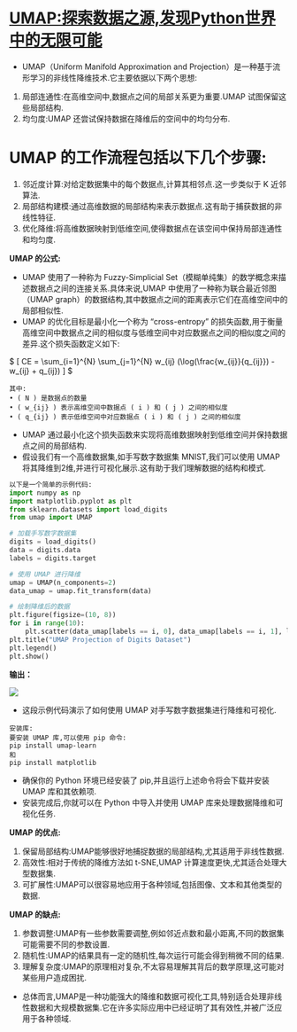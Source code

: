 
# [UMAP:探索数据之源,发现Python世界中的无限可能](https://www.toutiao.com/article/7344054861623034377/?app=news_article&timestamp=1710062827&use_new_style=1&req_id=202403101727062252C5F7B7C5CD108877&group_id=7344054861623034377&share_token=7BD0C70B-2603-42F0-BD00-3D1AD00A15B3&tt_from=weixin_moments&utm_source=weixin_moments&utm_medium=toutiao_ios&utm_campaign=client_share&wxshare_count=1&source=m_redirect)


* UMAP（Uniform Manifold Approximation and Projection）是一种基于流形学习的非线性降维技术.它主要依据以下两个思想:

1. 局部连通性:在高维空间中,数据点之间的局部关系更为重要.UMAP 试图保留这些局部结构.
2. 均匀度:UMAP 还尝试保持数据在降维后的空间中的均匀分布.

# UMAP 的工作流程包括以下几个步骤:

1. 邻近度计算:对给定数据集中的每个数据点,计算其相邻点.这一步类似于 K 近邻算法.
2. 局部结构建模:通过高维数据的局部结构来表示数据点.这有助于捕获数据的非线性特征.
3. 优化降维:将高维数据映射到低维空间,使得数据点在该空间中保持局部连通性和均匀度.

**UMAP 的公式:**

* UMAP 使用了一种称为 Fuzzy-Simplicial Set（模糊单纯集）的数学概念来描述数据点之间的连接关系.具体来说,UMAP 中使用了一种称为联合最近邻图（UMAP graph）的数据结构,其中数据点之间的距离表示它们在高维空间中的局部相似性.
* UMAP 的优化目标是最小化一个称为 “cross-entropy” 的损失函数,用于衡量高维空间中数据点之间的相似度与低维空间中对应数据点之间的相似度之间的差异.这个损失函数定义如下:

$ [ CE = \sum_{i=1}^{N} \sum_{j=1}^{N} w_{ij} (\log(\frac{w_{ij}}{q_{ij}}) - w_{ij} + q_{ij}) ] $

```
其中:
• ( N ) 是数据点的数量
• ( w_{ij} ) 表示高维空间中数据点 ( i ) 和 ( j ) 之间的相似度
• ( q_{ij} ) 表示低维空间中对应数据点 ( i ) 和 ( j ) 之间的相似度
```

* UMAP 通过最小化这个损失函数来实现将高维数据映射到低维空间并保持数据点之间的局部结构.
* 假设我们有一个高维数据集,如手写数字数据集 MNIST,我们可以使用 UMAP 将其降维到2维,并进行可视化展示.这有助于我们理解数据的结构和模式.

```python
以下是一个简单的示例代码:
import numpy as np
import matplotlib.pyplot as plt
from sklearn.datasets import load_digits
from umap import UMAP

# 加载手写数字数据集
digits = load_digits()
data = digits.data
labels = digits.target

# 使用 UMAP 进行降维
umap = UMAP(n_components=2)
data_umap = umap.fit_transform(data)

# 绘制降维后的数据
plt.figure(figsize=(10, 8))
for i in range(10):
    plt.scatter(data_umap[labels == i, 0], data_umap[labels == i, 1], label=str(i), alpha=0.5)
plt.title("UMAP Projection of Digits Dataset")
plt.legend()
plt.show()
```

**输出：**

![](https://p3-sign.toutiaoimg.com/tos-cn-i-axegupay5k/b040a6cb5f694aa288a3402c4e21e649~noop.image?_iz=58558&from=article.pc_detail&lk3s=953192f4&x-expires=1711515732&x-signature=gPcr225YRrSB2B8YG3mKsYbcoSg%3D)

* 这段示例代码演示了如何使用 UMAP 对手写数字数据集进行降维和可视化.

```
安装库:
要安装 UMAP 库,可以使用 pip 命令:
pip install umap-learn 
和
pip install matplotlib
```

* 确保你的 Python 环境已经安装了 pip,并且运行上述命令将会下载并安装 UMAP 库和其依赖项.
* 安装完成后,你就可以在 Python 中导入并使用 UMAP 库来处理数据降维和可视化任务.

**UMAP 的优点:**

1. 保留局部结构:UMAP能够很好地捕捉数据的局部结构,尤其适用于非线性数据.
2. 高效性:相对于传统的降维方法如 t-SNE,UMAP 计算速度更快,尤其适合处理大型数据集.
3. 可扩展性:UMAP可以很容易地应用于各种领域,包括图像、文本和其他类型的数据.

**UMAP 的缺点:**

1. 参数调整:UMAP有一些参数需要调整,例如邻近点数和最小距离,不同的数据集可能需要不同的参数设置.
2. 随机性:UMAP的结果具有一定的随机性,每次运行可能会得到稍微不同的结果.
3. 理解复杂度:UMAP的原理相对复杂,不太容易理解其背后的数学原理,这可能对某些用户造成困扰.

* 总体而言,UMAP是一种功能强大的降维和数据可视化工具,特别适合处理非线性数据和大规模数据集.它在许多实际应用中已经证明了其有效性,并被广泛应用于各种领域.
